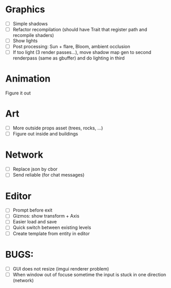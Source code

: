 
# Graphics
- [ ] Simple shadows
- [ ] Refactor recompilation (should have Trait that register path and recompile shaders)
- [ ] Show lights
- [ ] Post processing: Sun + flare, Bloom, ambient occlusion
- [ ] If too light (3 render passes...), move shadow map gen to second renderpass (same as gbuffer) and do lighting in third 

# Animation
Figure it out

# Art
- [ ] More outside props asset (trees, rocks, ...)
- [ ] Figure out inside and buildings

# Network
- [ ] Replace json by cbor
- [ ] Send reliable (for chat messages)

# Editor
- [ ] Prompt before exit
- [ ] Gizmos: show transform + Axis
- [ ] Easier load and save
- [ ] Quick switch between existing levels
- [ ] Create template from entity in editor

# BUGS:
- [ ] GUI does not resize (imgui renderer problem)
- [ ] When window out of focuse sometime the input is stuck in one direction (network)
